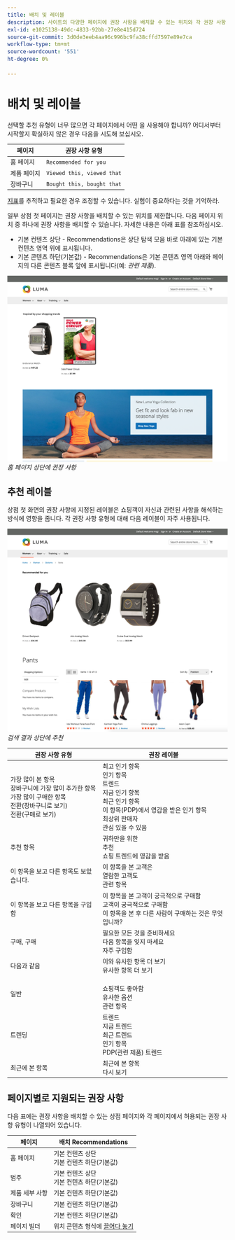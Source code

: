 ```yaml
---
title: 배치 및 레이블
description: 사이트의 다양한 페이지에 권장 사항을 배치할 수 있는 위치와 각 권장 사항 유형에 자주 사용되는 레이블에 대한 권장 사항을 알아봅니다.
exl-id: e1025138-49dc-4833-92bb-27e8e415d724
source-git-commit: 3d0de3eeb4aa96c996bc9fa38cffd7597e89e7ca
workflow-type: tm+mt
source-wordcount: '551'
ht-degree: 0%

---
```


# 배치 및 레이블

선택할 추천 유형이 너무 많으면 각 페이지에서 어떤 을 사용해야 합니까? 어디서부터 시작할지 확실하지 않은 경우 다음을 시도해 보십시오.

| 페이지 | 권장 사항 유형 |
|---|---|
| 홈 페이지 | `Recommended for you` |
| 제품 페이지 | `Viewed this, viewed that` |
| 장바구니 | `Bought this, bought that` |

[지표](workspace.md)를 추적하고 필요한 경우 조정할 수 있습니다. 실험이 중요하다는 것을 기억하라.

일부 상점 첫 페이지는 권장 사항을 배치할 수 있는 위치를 제한합니다. 다음 페이지 위치 중 하나에 권장 사항을 배치할 수 있습니다. 자세한 내용은 아래 표를 참조하십시오.

- 기본 컨텐츠 상단 - Recommendations은 상단 탐색 모음 바로 아래에 있는 기본 컨텐츠 영역 위에 표시됩니다.
- 기본 콘텐츠 하단(기본값) - Recommendations은 기본 콘텐츠 영역 아래와 페이지의 다른 콘텐츠 블록 앞에 표시됩니다(예: _관련 제품_).

![추천 배치](assets/storefront-home-page-top.png)
_홈 페이지 상단에 권장 사항_

## 추천 레이블

상점 첫 화면의 권장 사항에 지정된 레이블은 쇼핑객이 자신과 관련된 사항을 해석하는 방식에 영향을 줍니다. 각 권장 사항 유형에 대해 다음 레이블이 자주 사용됩니다.

![추천 배치](assets/storefront-search-results-top.png)
_검색 결과 상단에 추천_

| 권장 사항 유형 | 권장 레이블 |
|---|---|
| 가장 많이 본 항목<br> 장바구니에 가장 많이 추가한 항목<br>가장 많이 구매한 항목<br>전환(장바구니로 보기)<br>전환(구매로 보기) | 최고 인기 항목<br>인기 항목<br>트렌드<br>지금 인기 항목<br>최근 인기 항목<br>이 항목(PDP)에서 영감을 받은 인기 항목<br>최상위 판매자<br>관심 있을 수 있음 |
| 추천 항목 | 귀하만을 위한<br>추천<br>쇼핑 트렌드에 영감을 받음 |
| 이 항목을 보고 다른 항목도 보았습니다. | 이 항목을 본 고객은 <br>열람한 고객도<br>관련 항목 |
| 이 항목을 보고 다른 항목을 구입함 | 이 항목을 본 고객이 궁극적으로 구매함<br>고객이 궁극적으로 구매함<br>이 항목을 본 후 다른 사람이 구매하는 것은 무엇입니까? |
| 구매, 구매 | 필요한 모든 것을 준비하세요<br>다음 항목을 잊지 마세요<br>자주 구입함 |
| 다음과 같음 | 이와 유사한 항목 더 보기<br>유사한 항목 더 보기 |
| 일반 | <br>쇼핑객도 좋아함<br>유사한 옵션<br>관련 항목 |
| 트렌딩 | 트렌드<br>지금 트렌드<br>최근 트렌드<br>인기 항목<br>PDP(관련 제품) 트렌드 |
| 최근에 본 항목 | 최근에 본 항목<br>다시 보기 |

## 페이지별로 지원되는 권장 사항

다음 표에는 권장 사항을 배치할 수 있는 상점 페이지와 각 페이지에서 허용되는 권장 사항 유형이 나열되어 있습니다.

| 페이지 | 배치 Recommendations |
|---|---|
| 홈 페이지 | 기본 컨텐츠 상단<br>기본 컨텐츠 하단(기본값) | 가장 많이 본 항목<br>가장 많이 구매한 항목<br>장바구니에 가장 많이 추가<br>추천 항목<br>트렌드 |
| 범주 | 기본 컨텐츠 상단<br>기본 컨텐츠 하단(기본값) | 가장 많이 본 항목<br>가장 많이 구매한 항목<br>장바구니에 가장 많이 추가<br>추천 항목<br>트렌드 |
| 제품 세부 사항 | 기본 컨텐츠 하단(기본값) | 가장 많이 본 항목<br>가장 많이 구매함<br>장바구니에 가장 많이 추가함<br>이 항목을 보고 본 항목<br>이 항목을 보고 구매함<br>이 항목을 구입함<br>비슷한 항목 추가<br>트렌드<br>시각적 유사성 |
| 장바구니 | 기본 컨텐츠 하단(기본값) | 가장 많이 본 항목<br>가장 많이 구매함<br>장바구니에 가장 많이 추가함<br>이 항목을 보고 본 항목<br>이 항목을 보고 구매함<br>이 항목을 구매함<br>이와 유사한 항목<br>트렌드 |
| 확인 | 기본 컨텐츠 하단(기본값) | 가장 많이 본 항목<br>가장 많이 구매함<br>장바구니에 가장 많이 추가함<br>이 항목을 보고 본 항목<br>이 항목을 보고 구매함<br>이 항목을 구매함<br>이와 유사한 항목<br>트렌드 |
| 페이지 빌더 | 위치 콘텐츠 형식에 [끌어다 놓기](https://experienceleague.adobe.com/docs/commerce-admin/page-builder/add-content/recommendations.html) | 가장 많이 본 항목<br>가장 많이 구매한 항목<br>장바구니에 가장 많이 추가<br>추천 항목<br>트렌드 |
